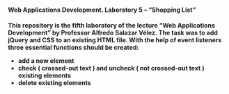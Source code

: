 <h4> Web Applications Development.  Laboratory 5 – “Shopping List” <h4>

This repository is the fifth laboratory of the lecture “Web Applications Development” by Professor Alfredo Salazar Vélez.
The task was to add jQuery and CSS to an existing HTML file.
With the help of event listeners three essential functions should be created:
- add a new element
- check ( crossed-out text ) and uncheck ( not crossed-out text ) existing elements
- delete existing elements
